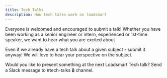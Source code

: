 ```yaml
---
title: Tech Talks
description: How tech talks work on loadsmart
---
```


Everyone is welcomed and encouraged to submit a talk! Whether you have been working as a senior engineer or intern, experienced or 1st-time speaker, we want to hear what you are excited about

Even if we already have a tech talk about a given subject - submit it anyway! We will love to hear your perspective on the subject.

Would you like to present something at the next Loadsmart Tech talk? Send a Slack message to #tech-talks 🔒 channel.
